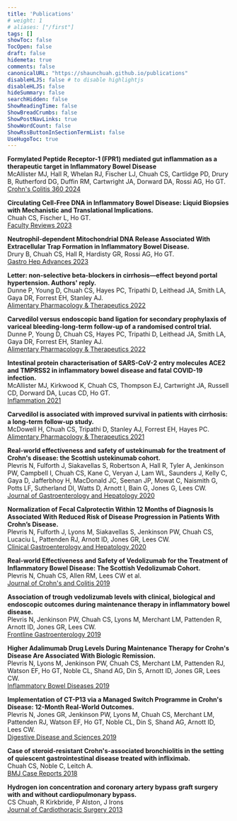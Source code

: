 ```yaml
---
title: 'Publications'
# weight: 1
# aliases: ["/first"]
tags: []
showToc: false
TocOpen: false
draft: false
hidemeta: true
comments: false
canonicalURL: "https://shaunchuah.github.io/publications"
disableHLJS: false # to disable highlightjs
disableHLJS: false
hideSummary: false
searchHidden: false
ShowReadingTime: false
ShowBreadCrumbs: false
ShowPostNavLinks: true
ShowWordCount: false
ShowRssButtonInSectionTermList: false
UseHugoToc: true
---
```


**Formylated Peptide Receptor-1 (FPR1) mediated gut inflammation as a therapeutic target in Inflammatory Bowel Disease**\
McAllister MJ, Hall R, Whelan RJ, Fischer LJ, Chuah CS, Cartlidge PD, Drury B, Rutherford DG, Duffin RM, Cartwright JA, Dorward DA, Rossi AG, Ho GT.\
[Crohn's Colitis 360 2024](https://doi.org/10.1093/crocol/otae003)

**Circulating Cell-Free DNA in Inflammatory Bowel Disease: Liquid Biopsies with Mechanistic and Translational Implications.**\
Chuah CS, Fischer L, Ho GT.\
[Faculty Reviews 2023](https://doi.org/10.12703/r/12-14)

**Neutrophil-dependent Mitochondrial DNA Release Associated With Extracellular Trap Formation in Inflammatory Bowel Disease.**\
Drury B, Chuah CS, Hall R, Hardisty GR, Rossi AG, Ho GT.\
[Gastro Hep Advances 2023](https://doi.org/10.1016/j.gastha.2023.03.022)

**Letter: non-selective beta-blockers in cirrhosis—effect beyond portal hypertension. Authors' reply.**\
Dunne P, Young D, Chuah CS, Hayes PC, Tripathi D, Leithead JA, Smith LA, Gaya DR, Forrest EH, Stanley AJ.\
[Alimentary Pharmacology & Therapeutics 2022](https://doi.org/10.1111/apt.16982)

**Carvedilol versus endoscopic band ligation for secondary prophylaxis of variceal bleeding-long-term follow-up of a randomised control trial.**\
Dunne P, Young D, Chuah CS, Hayes PC, Tripathi D, Leithead JA, Smith LA, Gaya DR, Forrest EH, Stanley AJ.\
[Alimentary Pharmacology & Therapeutics 2022](https://doi.org/10.1111/apt.16901)

**Intestinal protein characterisation of SARS-CoV-2 entry molecules ACE2 and TMPRSS2 in inflammatory bowel disease and fatal COVID-19 infection.**\
McAllister MJ, Kirkwood K, Chuah CS, Thompson EJ, Cartwright JA, Russell CD, Dorward DA, Lucas CD, Ho GT.\
[Inflammation 2021](https://doi.org/10.1007/s10753-021-01567-z)

**Carvedilol is associated with improved survival in patients with cirrhosis: a long-term follow-up study.**\
McDowell H, Chuah CS, Tripathi D, Stanley AJ, Forrest EH, Hayes PC.\
[Alimentary Pharmacology & Therapeutics 2021](https://doi.org/10.1111/apt.16189)

**Real-world effectiveness and safety of ustekinumab for the treatment of Crohn's disease: the Scottish ustekinumab cohort.**\
Plevris N, Fulforth J, Siakavellas S, Robertson A, Hall R, Tyler A, Jenkinson PW, Campbell I, Chuah CS, Kane C, Veryan J, Lam WL, Saunders J, Kelly C, Gaya D, Jafferbhoy H, MacDonald JC, Seenan JP, Mowat C, Naismith G, Potts LF, Sutherland DI, Watts D, Arnott I, Bain G, Jones G, Lees CW.\
[Journal of Gastroenterology and Hepatology 2020](https://doi.org/10.1111/jgh.15390)

**Normalization of Fecal Calprotectin Within 12 Months of Diagnosis Is Associated With Reduced Risk of Disease Progression in Patients With Crohn’s Disease.**\
Plevris N, Fulforth J, Lyons M, Siakavellas S, Jenkinson PW, Chuah CS, Lucaciu L, Pattenden RJ, Arnott ID, Jones GR, Lees CW.\
[Clinical Gastroenterology and Hepatology 2020](https://doi.org/10.1016/j.cgh.2020.08.022)

**Real-world Effectiveness and Safety of Vedolizumab for the Treatment of Inflammatory Bowel Disease: The Scottish Vedolizumab Cohort.**\
Plevris N, Chuah CS, Allen RM, Lees CW et al.\
[Journal of Crohn's and Colitis 2019](https://doi.org/10.1093/ecco-jcc/jjz042)

**Association of trough vedolizumab levels with clinical, biological and endoscopic outcomes during maintenance therapy in inflammatory bowel disease.**\
Plevris N, Jenkinson PW, Chuah CS, Lyons M, Merchant LM, Pattenden R, Arnott ID, Jones GR, Lees CW.\
[Frontline Gastroenterology 2019](https://doi.org/10.1136/flgastro-2019-101197)

**Higher Adalimumab Drug Levels During Maintenance Therapy for Crohn's Disease Are Associated With Biologic Remission.**\
Plevris N, Lyons M, Jenkinson PW, Chuah CS, Merchant LM, Pattenden RJ, Watson EF, Ho GT, Noble CL, Shand AG, Din S, Arnott ID, Jones GR, Lees CW.\
[Inflammatory Bowel Diseases 2019](https://doi.org/10.1093/ibd/izy320)

**Implementation of CT-P13 via a Managed Switch Programme in Crohn's Disease: 12-Month Real-World Outcomes.**\
Plevris N, Jones GR, Jenkinson PW, Lyons M, Chuah CS, Merchant LM, Pattenden RJ, Watson EF, Ho GT, Noble CL, Din S, Shand AG, Arnott ID, Lees CW.\
[Digestive Disease and Sciences 2019](https://doi.org/10.1007/s10620-018-5406-8)

**Case of steroid-resistant Crohn's-associated bronchiolitis in the setting of quiescent gastrointestinal disease treated with infliximab.**\
Chuah CS, Noble C, Leitch A.\
[BMJ Case Reports 2018](https://doi.org/10.1136/bcr-2018-226934)

**Hydrogen ion concentration and coronary artery bypass graft surgery with and without cardiopulmonary bypass.**\
CS Chuah, R Kirkbride, P Alston, J Irons\
[Journal of Cardiothoracic Surgery 2013](https://doi.org/10.1186/1749-8090-8-184)
